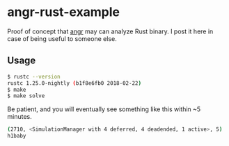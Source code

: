 # angr-rust-example

Proof of concept that [angr](http://angr.io) may can analyze Rust binary. I post
it here in case of being useful to someone else.

## Usage

```bash
$ rustc --version
rustc 1.25.0-nightly (b1f8e6fb0 2018-02-22)
$ make
$ make solve
```

Be patient, and you will eventually see something like this within ~5 minutes.

```bash
(2710, <SimulationManager with 4 deferred, 4 deadended, 1 active>, 5)
h1baby
```
